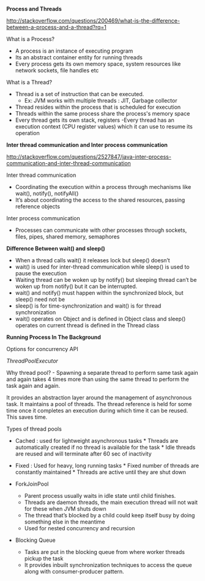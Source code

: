 **Process and Threads**

http://stackoverflow.com/questions/200469/what-is-the-difference-between-a-process-and-a-thread?rq=1

What is a Process?
- A process is an instance of executing program
- Its an abstract container entity for running threads
- Every process gets its own memory space, system resources like network sockets, file handles etc

What is a Thread? 
- Thread is a set of instruction that can be executed.
  * Ex: JVM works with multiple threads : JIT, Garbage collector
- Thread resides within the process that is scheduled for execution
- Threads within the same process share the process's memory space
- Every thread gets its own stack, registers
 -Every thread has an execution context (CPU register values)  which it can use to resume its operation
 
**Inter thread communication and Inter process communication**

http://stackoverflow.com/questions/2527847/java-inter-process-communication-and-inter-thread-communication

Inter thread communication 
- Coordinating the execution within a process through mechanisms like wait(), notify(), notifyAll()
- It’s about coordinating the access to the shared resources, passing reference objects

Inter process communication
- Processes can communicate with other processes through sockets, files, pipes, shared memory, semaphores

**Difference Between wait() and sleep()**
- When a thread calls wait() it releases lock but sleep() doesn’t
- wait() is used for inter-thread communication while sleep() is used to pause the execution
- Waiting thread can be woken up by notify() but sleeping thread can’t be woken up from notify() but it can be interrupted.
- wait() and notify() must happen within the synchronized block, but sleep() need not be
- sleep() is for time-synchronization and wait() is for thread synchronization
- wait() operates on Object and is defined in Object class and sleep() operates on current thread is defined in the Thread class

**Running Process In The Background**

Options for concurrency API

*ThreadPoolExecutor*
      
Why thread pool? 
	- Spawning a separate thread to perform same task again and again takes 4 times more than using the same thread to perform the task again and again. 

It provides an abstraction layer around the management of asynchronous task. It maintains a pool of threads. The thread reference is held for some time once it completes an execution during which time it can be reused. This saves time.

Types of thread pools
- Cached : used for lightweight asynchronous tasks
		* Threads are automatically created if no thread is available for the task
		* Idle threads are reused and will terminate after 60 sec of inactivity
- Fixed : Used for heavy, long running tasks
	  * Fixed number of threads are constantly maintained
 	  * Threads are active until they are shut down

- ForkJoinPool
  * Parent process usually waits in idle state until child finishes. 
  * Threads are daemon threads, the main execution thread will not wait for these when JVM shuts down
  * The thread that’s blocked by a child could keep itself busy by doing something else in the meantime
  * Used for nested concurrency and recursion

- Blocking Queue
  * Tasks are put in the blocking queue from where worker threads pickup the task
  * It provides inbuilt synchronization techniques to access the queue along with consumer-producer pattern.

